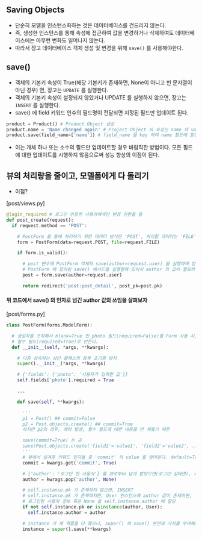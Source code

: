 ## Saving Objects
- 단순히 모델을 인스턴스화하는 것은 데이터베이스를 건드리지 않는다.
- 즉, 생성한 인스턴스를 통해 속성에 접근하여 값을 변경하거나 삭제하여도 데이터베이스에는 아무런 변화도 일어나지 않는다.
- 따라서 장고 데이터베이스 객체 생성 및 변경을 위해 `save()` 를 사용해야한다.

## save()
- 객체의 기본키 속성이 True(해당 기본키가 존재하면, None이 아니고 빈 문자열이 아닌 경우) 면, 장고는 `UPDATE` 를 실행한다.
- 객체의 기본키 속성이 설정되지 않았거나 UPDATE 를 실행하지 않으면, 장고는 `INSERT` 를 실행한다.
- save() 에 field 키워드 인수의 필드명이 전달되면 지정된 필드만 업데이트 된다.

```python
product = Product() # Product Object 생성
product.name = 'Name changed again' # Project Object 의 속성인 name 의 value 변경, 하지만 save() 하지 않으면 코드에서만 머무를 뿐 데이터베이스에 반영되지 않는다.
product.save(field_name=['name']) # field_name 을 key 하여 name 필드에 할당한 값을 save() 의 인자로 전달 = save({'field_name': 'Name changed again'}) 즉, 모델의 name 필드의 데이터만 갱신된다.
```
- 이는 개체 하나 또는 소수의 필드만 업데이트할 경우 바람직한 방법이다. 모든 필드에 대한 업데이트를 시행하지 않음으로써 성능 향상의 이점이 된다.

## 뷰의 처리량을 줄이고, 모델폼에게 다 돌리기
- 이점?

[post/views.py]
```python
@login_required # 로그인 인증한 사용자에게만 변경 권한을 줌
def post_create(request):
  if request.method == 'POST':

    # PostForm 을 통해 처리하기 위한 데이터 방식은 'POST', 처리할 데이터는 'FILE'
    form = PostForm(data=request.POST, file=request.FILE)

    if form.is_valid():

      # post 변수에 PostForm 객체의 save(author=request.user) 을 실행하여 얻은 결과값을 할당 = form.save('author': 'requset.user 의 value')
      # PostForm 에 정의된 save() 메서드를 실행함에 있어서 author 의 값이 필요하므로 아래와 같이 인자로 넘긴다.
      post = form.save(author=request.user)

      return redirect('post:post_detail', post_pk=post.pk)
```

#### 위 코드에서 save() 의 인자로 넘긴 author 값의 쓰임을 살펴보자
[post/forms.py]
```python
class PostForm(forms.ModelForm):

  # 생성자를 조작해서 blank=True 인 photo 필드(required=False)를 Form 사용 시,
  # 필수 필드(required=True)로 만든다.
  def __init__(self, *args, **kwargs):

    # 다중 상속하는 상단 클래스의 중복 초기화 방지
    super().__init__(*args, **kwargs)

    # {'fields': {'photo': '사용자가 입력한 값'}}
    self.fields['photo'].required = True

    ...

    def save(self, **kwargs):

      '''
      p1 = Post() ## commit=False
      p2 = Post.objects.create() ## commit=True
      하지만 p2의 경우, 에러 발생, 필수 필드에 대한 내용을 안 채웠기 때문

      save(commit=True) 는 곧
      save(Post.objects.create('field1'='value1', 'field2'='value2', ...) 의 의미!
      '''
      # 뷰에서 넘겨준 키워드 인자들 중 'commit' 의 value 를 얻어온다. default=True
      commit = kwargs.get('commit', True)

      # {'author': '로그인 한 사용자'} 를 뷰로부터 넘겨 받았으면(로그인 상태면), 키워드 딕셔너리에서 제외됨과 동시에 삭제된 값을 author 에 할당, 넘겨 받은 것이 없으면, None 을 할당한다.
      author = kwrags.pop('author', None)

      # self.instanse.pk 가 존재하지 않으면, INSERT
      # self.instanse.pk 가 존재하지만, User 인스턴스에 author 값이 존재하면,
      # 로그인한 사용자 정보 혹은 None 을 self.instance.author 에 할당
      if not self.instance.pk or isinstance(author, User):
        self.instance.author = author

      # instance 가 제 역할을 다 했으니, super() 의 save() 본연의 가치를 부여해준다.
      instance = super().save(**kwargs) 
```
